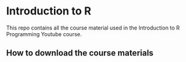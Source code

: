 # Introduction to R
This repo contains all the course material used in the Introduction to R Programming Youtube course.

## How to download the course materials
